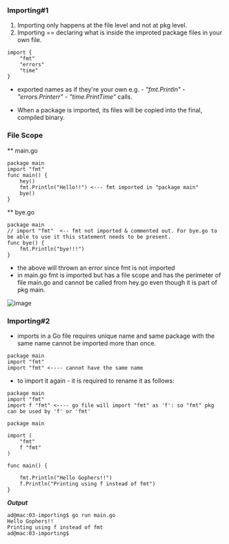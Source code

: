 ### Importing#1 

1. Importing only happens at the file level and not at pkg level.
2. Importing == declaring what is inside the improted package files in your own file.

```
import {
    "fmt"
    "errors"
    "time"
}
```

- exported names as if they're your own e.g. 
        - *"fmt.Println"*
        - *"errors.Printerr"*
        - *"time.PrintTime"*
   calls.

- When a package is imported, its files  will be copied into the final, compiled binary.

### File Scope

** main.go
```
package main
import "fmt"
func main() {
	hey()
	fmt.Println("Hello!!") <--- fmt imported in "package main"
	bye()
}
```

**  bye.go
```
package main
// import "fmt"  <-- fmt not imported & commented out. For bye.go to be able to use it this statement needs to be present.
func bye() {
	fmt.Println("bye!!!")
}
```

- the above will thrown an error since fmt is not imported 
- in main.go fmt is imported but has a file scope and has the perimeter of file main.go and cannot be called from hey.go even though it is part of pkg main.

![image](https://user-images.githubusercontent.com/28204484/87104745-7a2e3700-c276-11ea-850d-e556b18452a6.png)

### Importing#2


- imports in a Go file requires unique name and same package with the same name cannot be imported more than once.

```
package main
import "fmt"
import "fmt" <---- cannot have the same name
```

- to import it again - it is required to rename it as follows:

```
package main
import "fmt"
import f "fmt" <---- go file will import "fmt" as 'f': so "fmt" pkg can be used by 'f' or 'fmt'
```

```
package main

import (
	"fmt"
	f "fmt"
)

func main() {

	fmt.Println("Hello Gophers!!")
	f.Println("Printing using f instead of fmt")
}
```
**_Output_**

```
ad@mac:03-importing$ go run main.go
Hello Gophers!!
Printing using f instead of fmt
ad@mac:03-importing$ 
```
